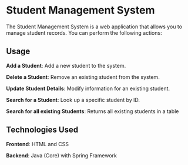 # Student Management System


The Student Management System is a web application that allows you to manage student records. You can perform the following actions:

## Usage

**Add a Student**: 
 Add a new student to the system.

**Delete a Student**: 
 Remove an existing student from the system.

**Update Student Details**: 
 Modify information  for an existing student.

**Search for a Student**: 
 Look up a specific student by  ID.

 **Search for all existing Students**:
  Returns all existing students in a table

## Technologies Used

**Frontend**: HTML and CSS

**Backend**: Java (Core) with Spring Framework

